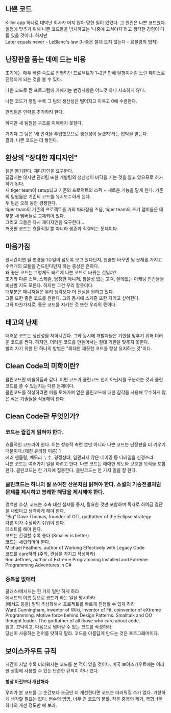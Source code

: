 ## 나쁜 코드

Killer app 하나로 대박난 회사가 머지 않아 망한 일이 있었다. 그 원인은 나쁜 코드였다.  
일정에 맞추기 위해 나쁜 코드들을 방치하고는 '나중에 고쳐야지'라고 생각한 경험이 다들 있을 것이다. 하지만  
Later equals never - LeBlanc's law (나중은 절대 오지 않는다 - 르블랑의 법칙)

## 난장판을 품는 데에 드는 비용

초기에는 매우 빠른 속도로 진행되던 프로젝트가 1~2년 만에 달팽이처럼 느린 페이스로 진행되게 되는 것을 볼 수 있다.  

나쁜 코드로 짠 프로그램에 가해지는 변경사항은 어느것 하나 사소하지 않다. 

나쁜 코드가 쌓일 수록 그 팀의 생산성은 떨어지고 이윽고 0에 수렴한다.  

관리팀은 인력을 추가하려 한다.  

하지만 새 팀원은 구조를 이해하지 못한다.  

거기다 그 팀은 '새 인력을 투입했으므로 생산성이 늘겠지'라는 압박을 받는다.  
결과, 나쁜 코드는 더 쌓인다.

## 환상의 "장대한 재디자인"

팀은 봉기한다. 재디자인을 요구한다.  
달갑지는 않지만 관리팀 또한 개발팀의 생산성이 바닥을 기는 것을 알고 있으므로 허가하게 된다.  
새 tiger team이 setup되고 기존의 프로덕트의 스펙 + 새로운 기능을 맡게 된다. 기존의 팀원들은 기존의 코드를 유지보수하게 된다.  
두 팀은 오래 동안 경쟁한다.  
tiger team이 기존의 프로젝트를 거의 따라잡을 즈음, tiger team의 초기 맴버들은 대부분 새 맴버들로 교체되어 있다.  
그리고 그들은 다시 재디자인을 요구한다...  
깨끗한 코드는 효율적일 뿐 아니라 생존과 직결되는 문제이다.

## 마음가짐

한시간이면 될 변경을 1주일이 넘도록 보고 있다던지, 한줄만 바꾸면 될 문제를 가지고 수백개의 모듈을 건드린다던지 하는 증상은 흔하다.  
왜 좋은 코드는 그렇게도 빠르게 나쁜 코드로 바뀌는 것일까?  
초기와 다른 스펙, 스케쥴, 멍청한 매니저, 참을성 없는 고객, 쓸데없는 마케팅 인간들을 비난할 지도 모른다. 하지만 그건 우리 잘못이다.  
대부분은 매니저들은 우리 생각보다 더 진실을 원하고 있다.  
그들 또한 좋은 코드를 원한다. 그와 동시에 스케쥴 또한 지키고 싶어한다.  
그와 마찬가지로, 좋은 코드를 지키는 것 또한 우리의 몫이다.

## 태고의 난제

더러운 코드는 생산성을 저하시킨다. 그와 동시에 개발자들은 기한을 맞추기 위해 더러운 코드를 짠다. 하지만, 더러운 코드를 만들어서는 절대 기한을 맞추지 못한다.  
빨리 가기 위한 단 하나의 방법은 "최대한 깨끗한 코드를 항상 유지하는 것"이다.

## Clean Code의 미학이란?

클린코드란 예술작품과 같다. 어떤 코드가 클린코드 인지 아닌지를 구분하는 것과 클린코드를 쓸 수 있는지는 다른 문제이다.  
클린코드를 작성하려면 피를 토해가며 얻은 클린코드에 대한 감각을 사용해 무수하게 많은 작은 기술들을 적용해야 한다.

## Clean Code란 무엇인가?

### 코드는 즐겁게 읽혀야 한다.

효율적인 코드라야 한다. 이는 성능적 측면 뿐만 아니라 나쁜 코드는 난장판을 더 키우기 때문이다.(깨진 유리창 이론) 1  
에러 핸들링, 메모리 누수, 경쟁상태, 일관되지 않은 네이밍 등 디테일을 신경쓰라.  
나쁜 코드는 여러가지 일을 하려고 한다. 나쁜 코드는 애매한 의도와 모호한 목적을 포함한다. 클린코드는 한 가지에 집중한다. 클린코드는 한 가지 일을 잘 한다.

### 클린코드는 하나의 잘 쓰여진 산문처럼 읽혀야 한다. 소설의 기승전결처럼 문제를 제시하고 명쾌한 해답을 제시해야 한다.

명백한 추상: 코드는 추측 대신 실제를 중시, 필요한 것만 포함하며 독자로 하여금 결단을 내렸다고 생각하게 해야 한다.  
“Big” Dave Thomas, founder of OTI, godfather of the Eclipse strategy  
다른 이가 수정하기 쉬워야 한다.  
테스트를 해야 한다.  
코드는 간결할 수록 좋다.(Smaller is better)  
코드는 세련되어야 한다.  
Michael Feathers, author of Working Effectively with Legacy Code  
코드를 care하라.(주의, 관심을 가지고 작성하라)  
Ron Jeffries, author of Extreme Programming Installed and Extreme Programming Adventures in C#

### 중복을 없애라

클래스/메서드는 한 가지 일만 하게 하라  
메서드의 이름 등으로 코드가 하는 일을 명시하라  
(메서드 등을) 일찍 추상화해서 프로젝트를 빠르게 진행할 수 있게 하라  
Ward Cunningham, inventor of Wiki, inventor of Fit, coinventor of eXtreme Programming. Motive force behind Design Patterns. Smalltalk and OO thought leader. The godfather of all those who care about code.  
읽고, 끄덕이고, 다음으로 넘어갈 수 있는 코드를 작성하라.  
당신이 사용하는 언어를 탓하지 말라. 코드를 아름답게 만드는 것은 프로그래머이다.

## 보이스카우트 규칙

시간이 지날 수록 더러워지는 코드를 본 적이 있을 것이다. 미국 보이스카우트에는 이러한 상황에 사용할 수 있는 단순한 규칙이 하나 있다.

**항상 이전보다 개선해라**

우리가 본 코드를 그 순간보다 조금만 더 개선한다면 코드는 더러워질 수가 없다. 거창하게 생각할 필요는 없다. 변수의 명명, 너무 긴 코드의 분할, 작은 중복의 제거, 복합 if문 하나의 개선 정도만 해 보라.